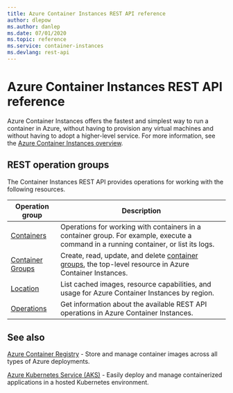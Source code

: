 ```yaml
---
title: Azure Container Instances REST API reference
author: dlepow
ms.author: danlep
ms.date: 07/01/2020
ms.topic: reference
ms.service: container-instances
ms.devlang: rest-api
---
```


# Azure Container Instances REST API reference

Azure Container Instances offers the fastest and simplest way to run a container in Azure, without having to provision any virtual machines and without having to adopt a higher-level service. For more information, see the [Azure Container Instances overview](/azure/container-instances/container-instances-overview).

## REST operation groups

The Container Instances REST API provides operations for working with the following resources.

| Operation group | Description                                                        |
|-----------------|--------------------------------------------------------------------|
|[Containers](xref:management.azure.com.container-instances.containers)| Operations for working with containers in a container group. For example, execute a command in a running container, or list its logs. |
|[Container Groups](xref:management.azure.com.container-instances.containergroups)| Create, read, update, and delete [container groups](/azure/container-instances/container-instances-container-groups), the top-level resource in Azure Container Instances. |
|[Location](xref:management.azure.com.container-instances.location)| List cached images, resource capabilities, and usage for Azure Container Instances by region.|
|[Operations](xref:management.azure.com.container-instances.operations)| Get information about the available REST API operations in Azure Container Instances. |

## See also

[Azure Container Registry](/azure/container-registry/) - Store and manage container images across all types of Azure deployments.

[Azure Kubernetes Service (AKS)](/azure/aks/) - Easily deploy and manage containerized applications in a hosted Kubernetes environment.
